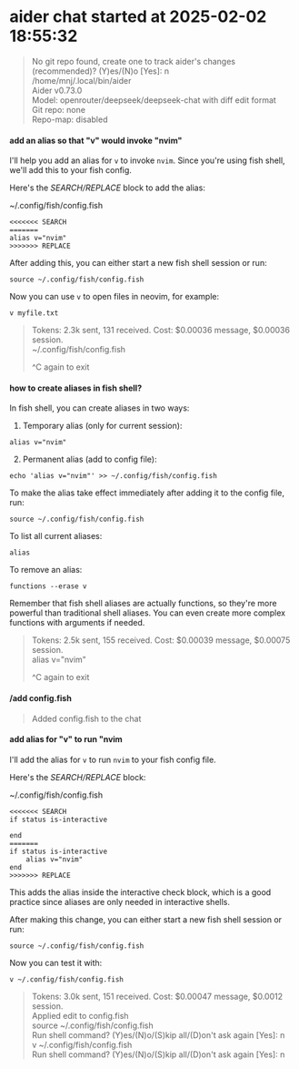 
# aider chat started at 2025-02-02 18:55:32

> No git repo found, create one to track aider's changes (recommended)? (Y)es/(N)o [Yes]: n  
> /home/mnj/.local/bin/aider  
> Aider v0.73.0  
> Model: openrouter/deepseek/deepseek-chat with diff edit format  
> Git repo: none  
> Repo-map: disabled  

#### add an alias so that "v" would invoke "nvim"  

I'll help you add an alias for `v` to invoke `nvim`. Since you're using fish shell, we'll add this to your fish config.

Here's the *SEARCH/REPLACE* block to add the alias:

~/.config/fish/config.fish
```fish
<<<<<<< SEARCH
=======
alias v="nvim"
>>>>>>> REPLACE
```

After adding this, you can either start a new fish shell session or run:

```fish
source ~/.config/fish/config.fish
```

Now you can use `v` to open files in neovim, for example:

```fish
v myfile.txt
```

> Tokens: 2.3k sent, 131 received. Cost: $0.00036 message, $0.00036 session.  
> ~/.config/fish/config.fish  
>  
>  
> ^C again to exit  

#### how to create aliases in fish shell?  

In fish shell, you can create aliases in two ways:

1. Temporary alias (only for current session):
```fish
alias v="nvim"
```

2. Permanent alias (add to config file):
```fish
echo 'alias v="nvim"' >> ~/.config/fish/config.fish
```

To make the alias take effect immediately after adding it to the config file, run:
```fish
source ~/.config/fish/config.fish
```

To list all current aliases:
```fish
alias
```

To remove an alias:
```fish
functions --erase v
```

Remember that fish shell aliases are actually functions, so they're more powerful than traditional shell aliases. You can even create more complex functions with arguments if needed.

> Tokens: 2.5k sent, 155 received. Cost: $0.00039 message, $0.00075 session.  
> alias v="nvim"  
>  
>  
> ^C again to exit  

#### /add config.fish  
> Added config.fish to the chat  

#### add alias for "v" to run "nvim  

I'll add the alias for `v` to run `nvim` to your fish config file.

Here's the *SEARCH/REPLACE* block:

~/.config/fish/config.fish
```fish
<<<<<<< SEARCH
if status is-interactive

end
=======
if status is-interactive
    alias v="nvim"
end
>>>>>>> REPLACE
```

This adds the alias inside the interactive check block, which is a good practice since aliases are only needed in interactive shells.

After making this change, you can either start a new fish shell session or run:

```fish
source ~/.config/fish/config.fish
```

Now you can test it with:

```fish
v ~/.config/fish/config.fish
```

> Tokens: 3.0k sent, 151 received. Cost: $0.00047 message, $0.0012 session.  
> Applied edit to config.fish  
> source ~/.config/fish/config.fish  
> Run shell command? (Y)es/(N)o/(S)kip all/(D)on't ask again [Yes]: n  
> v ~/.config/fish/config.fish  
> Run shell command? (Y)es/(N)o/(S)kip all/(D)on't ask again [Yes]: n  
